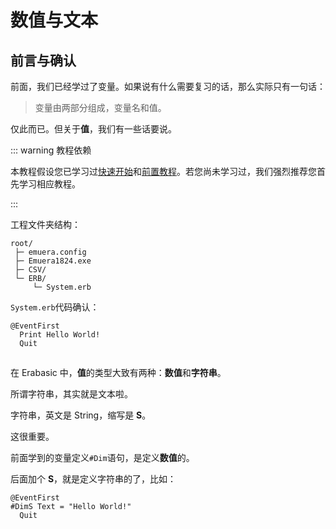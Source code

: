 # 数值与文本

## 前言与确认

前面，我们已经学过了变量。如果说有什么需要复习的话，那么实际只有一句话：

> 变量由两部分组成，变量名和值。

仅此而已。但关于**值**，我们有一些话要说。

::: warning 教程依赖

本教程假设您已学习过[快速开始](../Quick_Start)和[前置教程](./)。若您尚未学习过，我们强烈推荐您首先学习相应教程。

:::

工程文件夹结构：

```
root/
 ├─ emuera.config
 ├─ Emuera1824.exe
 ├─ CSV/
 └─ ERB/
     └─ System.erb
```

`System.erb`代码确认：

```basic
@EventFirst
  Print Hello World!
  Quit
```

## 

在 Erabasic 中，**值**的类型大致有两种：**数值**和**字符串**。

所谓字符串，其实就是文本啦。

字符串，英文是 String，缩写是 **S**。

这很重要。

前面学到的变量定义`#Dim`语句，是定义**数值**的。

后面加个 **S**，就是定义字符串的了，比如：

```basic
@EventFirst
#DimS Text = "Hello World!"
  Quit
```


